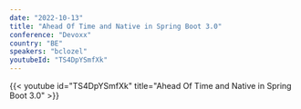 ```yaml
---
date: "2022-10-13"
title: "Ahead Of Time and Native in Spring Boot 3.0"
conference: "Devoxx"
country: "BE"
speakers: "bclozel"
youtubeId: "TS4DpYSmfXk"
---
```


{{< youtube id="TS4DpYSmfXk" title="Ahead Of Time and Native in Spring Boot 3.0" >}} 
